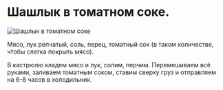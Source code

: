 # Шашлык в томатном соке.

![Шашлык в томатном соке](/images/Kulinar/Second/shashlik_v_tomate.jpg 'Шашлык в томатном соке')

Мясо, лук репчатый, соль, перец, томатный сок (в таком количестве, чтобы слегка покрыть мясо).

В кастрюлю кладем мясо и лук, солим, перчим. Перемешиваем всё руками, заливаем томатным соком, ставим сверху груз и отправляем на 6-8 часов в холодильник.

